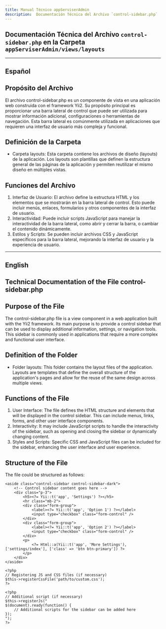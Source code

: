 ```yaml
---
title: Manual Técnico appServiserAdmin
description:  Documentación Técnica del Archivo `control-sidebar.php`
---
```


## Documentación Técnica del Archivo `control-sidebar.php` en la Carpeta `appServiserAdmin/views/layouts`

---

## Español

## Propósito del Archivo
El archivo control-sidebar.php es un componente de vista en una aplicación web construida con el framework Yii2. Su propósito principal es proporcionar una barra lateral de control que puede ser utilizada para mostrar información adicional, configuraciones o herramientas de navegación. Esta barra lateral es comúnmente utilizada en aplicaciones que requieren una interfaz de usuario más compleja y funcional.

## Definición de la Carpeta
- Carpeta layouts: Esta carpeta contiene los archivos de diseño (layouts) de la aplicación. Los layouts son plantillas que definen la estructura general de las páginas de la aplicación y permiten reutilizar el mismo diseño en múltiples vistas.

## Funciones del Archivo
1. Interfaz de Usuario: El archivo define la estructura HTML y los elementos que se mostrarán en la barra lateral de control. Esto puede incluir menús, enlaces, formularios y otros componentes de la interfaz de usuario.
2. Interactividad: Puede incluir scripts JavaScript para manejar la interactividad de la barra lateral, como abrir y cerrar la barra, o cambiar el contenido dinámicamente.
3. Estilos y Scripts: Se pueden incluir archivos CSS y JavaScript específicos para la barra lateral, mejorando la interfaz de usuario y la experiencia de usuario.

---

## English

## Technical Documentation of the File control-sidebar.php

## Purpose of the File
The control-sidebar.php file is a view component in a web application built with the Yii2 framework. Its main purpose is to provide a control sidebar that can be used to display additional information, settings, or navigation tools. This sidebar is commonly used in applications that require a more complex and functional user interface.

## Definition of the Folder
- Folder layouts: This folder contains the layout files of the application. Layouts are templates that define the overall structure of the application's pages and allow for the reuse of the same design across multiple views.

## Functions of the File
1. User Interface: The file defines the HTML structure and elements that will be displayed in the control sidebar. This can include menus, links, forms, and other user interface components.
2. Interactivity: It may include JavaScript scripts to handle the interactivity of the sidebar, such as opening and closing the sidebar or dynamically changing content.
3. Styles and Scripts: Specific CSS and JavaScript files can be included for the sidebar, enhancing the user interface and user experience.

## Structure of the File
The file could be structured as follows:

```
<aside class="control-sidebar control-sidebar-dark">
    <!-- Control sidebar content goes here -->
    <div class="p-3">
        <h5><?= Yii::t('app', 'Settings') ?></h5>
        <hr class="mb-2">
        <div class="form-group">
            <label><?= Yii::t('app', 'Option 1') ?></label>
            <input type="checkbox" class="form-control" />
        </div>
        <div class="form-group">
            <label><?= Yii::t('app', 'Option 2') ?></label>
            <input type="checkbox" class="form-control" />
        </div>
        <p>
            <?= Html::a(Yii::t('app', 'More Settings'), ['settings/index'], ['class' => 'btn btn-primary']) ?>
        </p>
    </div>
</aside>

<?php
// Registering JS and CSS files (if necessary)
$this->registerCssFile('path/to/custom.css');
?>

<?php 
// Additional script (if necessary)
$this->registerJs("
$(document).ready(function() {
    // Additional scripts for the sidebar can be added here
});
");
?>
```
